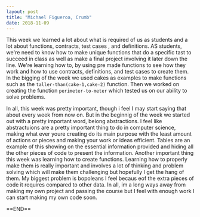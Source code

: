 ```yaml
---
layout: post
title: "Michael Figueroa, Crumb"
date: 2018-11-09
---
```


This week we learned a lot about what is required of us as students and a lot about functions, contracts, test cases
, and definitions. AS students, we're need to know how to make unique functions that do a specific tast to succeed in class as well as make a final project involving it later down the line. We're learning how to, by using pre made functions to see how they work and how to use contracts, definitions, and test cases to create them. In the bigging of the week we used cakes as examples to make functions such as the ```taller-than(cake-1,cake-2)``` function. Then we worked on creating the function ```perimeter-to-meter``` which tested us on our ability to solve problems.


In all, this week was pretty important, though i feel I may start saying that about every week from now on.
But in the beginnig of the week we started out with a pretty important word, beiong abstractions. I feel like abstractuions are a pretty important thing to do in computer science, making what ever youre creating do its main purpose with the least amount of actions or pieces and making your work or ideas efficient.  Tables are an example of this showing on the essential information provided and hiding all the other pieces of code to present the information. Another important thing this week was learning how to create functions. Learning how to properly make them is really important and involves a lot of thinking and problem solving which will make them challenging but hopefully I get the hang of them. My biggest problem is bopoleans I feel becaus eof the extra pieces of code it requires compared to other data. In all, im a long ways away from making my own project and passing the course but I feel with enough work I can start making my own code soon.

==END==
